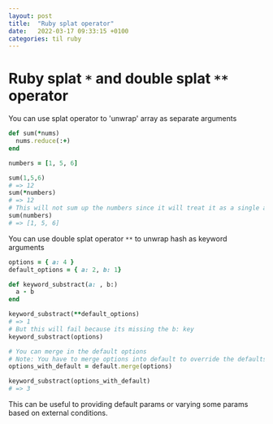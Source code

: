 ```yaml
---
layout: post
title:  "Ruby splat operator"
date:   2022-03-17 09:33:15 +0100
categories: til ruby
---
```


# Ruby splat `*` and double splat `**` operator

You can use splat operator to 'unwrap' array as separate arguments
```ruby
def sum(*nums)
  nums.reduce(:+)
end

numbers = [1, 5, 6]

sum(1,5,6)
# => 12
sum(*numbers)
# => 12
# This will not sum up the numbers since it will treat it as a single argument
sum(numbers)
# => [1, 5, 6]
```

You can use double splat operator `**` to unwrap hash as keyword arguments

```ruby
options = { a: 4 }
default_options = { a: 2, b: 1}

def keyword_substract(a: , b:)
  a - b
end

keyword_substract(**default_options)
# => 1
# But this will fail because its missing the b: key
keyword_substract(options)

# You can merge in the default options
# Note: You have to merge options into default to override the defaults
options_with_default = default.merge(options) 

keyword_substract(options_with_default)
# => 3
```

This can be useful to providing default params or varying some params based on external conditions.
